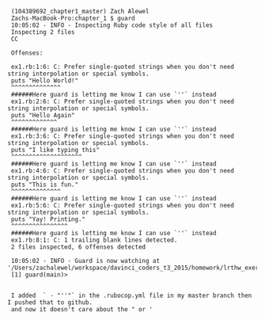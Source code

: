      (104389692_chapter1_master) Zach Alewel
     Zachs-MacBook-Pro:chapter_1 $ guard
     10:05:02 - INFO - Inspecting Ruby code style of all files
     Inspecting 2 files
     CC

     Offenses:

     ex1.rb:1:6: C: Prefer single-quoted strings when you don't need string interpolation or special symbols.
     puts "Hello World!"
     ^^^^^^^^^^^^^^
     ######Here guard is letting me know I can use `''` instead
     ex1.rb:2:6: C: Prefer single-quoted strings when you don't need string interpolation or special symbols.
     puts "Hello Again"
     ^^^^^^^^^^^^^
     ######Here guard is letting me know I can use `''` instead
     ex1.rb:3:6: C: Prefer single-quoted strings when you don't need string interpolation or special symbols.
     puts "I like typing this"
     ^^^^^^^^^^^^^^^^^^^^
     ######Here guard is letting me know I can use `''` instead
     ex1.rb:4:6: C: Prefer single-quoted strings when you don't need string interpolation or special symbols.
     puts "This is fun."
     ^^^^^^^^^^^^^^
     ######Here guard is letting me know I can use `''` instead
     ex1.rb:5:6: C: Prefer single-quoted strings when you don't need string interpolation or special symbols.
     puts "Yay! Printing."
     ^^^^^^^^^^^^^^^^
     ######Here guard is letting me know I can use `''` instead
     ex1.rb:8:1: C: 1 trailing blank lines detected.
     2 files inspected, 6 offenses detected

     10:05:02 - INFO - Guard is now watching at '/Users/zachalewel/workspace/davinci_coders_t3_2015/homework/lrthw_exercises/chapter_1'
     [1] guard(main)>


     I added  ` - "''"` in the .rubocop.yml file in my master branch then I pushed that to github.
     and now it doesn't care about the " or ' 

